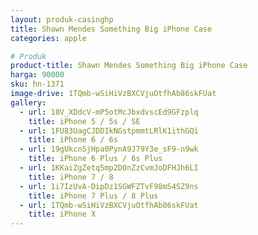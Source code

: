 ```yaml
---
layout: produk-casinghp
title: Shawn Mendes Something Big iPhone Case
categories: apple

# Produk
product-title: Shawn Mendes Something Big iPhone Case
harga: 90000
sku: hn-1371
image-drive: 1TQmb-wSiHiVzBXCVjuOtfhAb86skFUat
gallery:
  - url: 18V_XDdcV-mP5otMcJbxdvscEd9GFzplq
    title: iPhone 5 / 5s / SE
  - url: 1FU83UagCJDDIkNGstpmmtLRlK1ithGQi
    title: iPhone 6 / 6s
  - url: 19gUkcn5jHpa0PynA9J79Y3e_sF9-n9wk
    title: iPhone 6 Plus / 6s Plus
  - url: 1KKaiZgZetq5mp2DOnZzCvmJoDFHJh6LI
    title: iPhone 7 / 8
  - url: 1i7IzUvA-DipDz1SGWFZTvF98mS4SZ9ns
    title: iPhone 7 Plus / 8 Plus
  - url: 1TQmb-wSiHiVzBXCVjuOtfhAb86skFUat
    title: iPhone X
---
```

